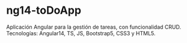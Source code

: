 # ng14-toDoApp
Aplicación Angular para la gestión de tareas, con funcionalidad CRUD. Tecnologías: Angular14, TS, JS, Bootstrap5, CSS3 y HTML5.
